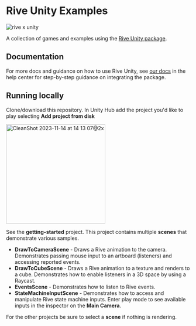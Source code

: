 # Rive Unity Examples

![rive x unity](https://github.com/rive-app/rive-unity-examples/assets/13705472/e788e5e6-f8fd-47e9-89e2-3119b6ea0a10)

A collection of games and examples using the [Rive Unity package](https://github.com/rive-app/rive-unity/).

## Documentation

For more docs and guidance on how to use Rive Unity, see [our docs](https://help.rive.app/game-runtimes/unity) in the help center for step-by-step guidance on integrating the package.

## Running locally

Clone/download this repository. In Unity Hub add the project you'd like to play selecting **Add project from disk**

<img width="271" alt="CleanShot 2023-11-14 at 14 13 07@2x" src="https://github.com/rive-app/rive-unity-examples/assets/13705472/9a459f38-2353-48fa-88e3-bb960167b667">

See the **getting-started** project. This project contains multiple **scenes** that demonstrate various samples.
- **DrawToCameraScene** - Draws a Rive animation to the camera. Demonstrates passing mouse input to an artboard (listeners) and accessing reported events.
- **DrawToCubeScene** - Draws a Rive animation to a texture and renders to a cube. Demonstrates how to enable listeners in a 3D space by using a Raycast.
- **EventsScene** - Demonstrates how to listen to Rive events.
- **StateMachineInputScene** - Demonstrates how to access and manipulate Rive state machine inputs. Enter play mode to see available inputs in the inspector on the **Main Camera**.

For the other projects be sure to select a **scene** if nothing is rendering.
